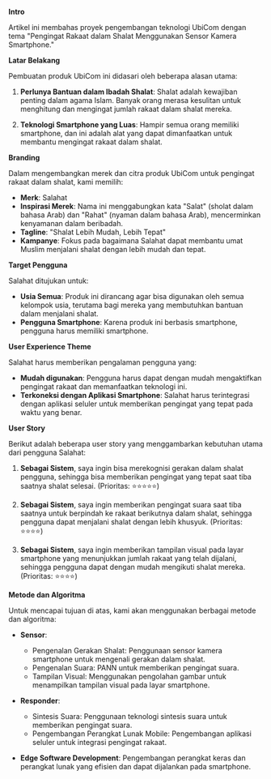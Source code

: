 **Intro**

Artikel ini membahas proyek pengembangan teknologi UbiCom dengan tema "Pengingat Rakaat dalam Shalat Menggunakan Sensor Kamera Smartphone."

**Latar Belakang**

Pembuatan produk UbiCom ini didasari oleh beberapa alasan utama:

1. **Perlunya Bantuan dalam Ibadah Shalat**: Shalat adalah kewajiban penting dalam agama Islam. Banyak orang merasa kesulitan untuk menghitung dan mengingat jumlah rakaat dalam shalat mereka.

2. **Teknologi Smartphone yang Luas**: Hampir semua orang memiliki smartphone, dan ini adalah alat yang dapat dimanfaatkan untuk membantu mengingat rakaat dalam shalat.

**Branding**

Dalam mengembangkan merek dan citra produk UbiCom untuk pengingat rakaat dalam shalat, kami memilih:

- **Merk**: Salahat
- **Inspirasi Merek**: Nama ini menggabungkan kata "Salat" (sholat dalam bahasa Arab) dan "Rahat" (nyaman dalam bahasa Arab), mencerminkan kenyamanan dalam beribadah.
- **Tagline**: "Shalat Lebih Mudah, Lebih Tepat"
- **Kampanye**: Fokus pada bagaimana Salahat dapat membantu umat Muslim menjalani shalat dengan lebih mudah dan tepat.

**Target Pengguna**

Salahat ditujukan untuk:

- **Usia Semua**: Produk ini dirancang agar bisa digunakan oleh semua kelompok usia, terutama bagi mereka yang membutuhkan bantuan dalam menjalani shalat.
- **Pengguna Smartphone**: Karena produk ini berbasis smartphone, pengguna harus memiliki smartphone.

**User Experience Theme**

Salahat harus memberikan pengalaman pengguna yang:

- **Mudah digunakan**: Pengguna harus dapat dengan mudah mengaktifkan pengingat rakaat dan memanfaatkan teknologi ini.
- **Terkoneksi dengan Aplikasi Smartphone**: Salahat harus terintegrasi dengan aplikasi seluler untuk memberikan pengingat yang tepat pada waktu yang benar.

**User Story**

Berikut adalah beberapa user story yang menggambarkan kebutuhan utama dari pengguna Salahat:

1. **Sebagai Sistem**, saya ingin bisa merekognisi gerakan dalam shalat pengguna, sehingga bisa memberikan pengingat yang tepat saat tiba saatnya shalat selesai. (Prioritas: ⭐⭐⭐⭐⭐)

2. **Sebagai Sistem**, saya ingin memberikan pengingat suara saat tiba saatnya untuk berpindah ke rakaat berikutnya dalam shalat, sehingga pengguna dapat menjalani shalat dengan lebih khusyuk. (Prioritas: ⭐⭐⭐⭐)

3. **Sebagai Sistem**, saya ingin memberikan tampilan visual pada layar smartphone yang menunjukkan jumlah rakaat yang telah dijalani, sehingga pengguna dapat dengan mudah mengikuti shalat mereka. (Prioritas: ⭐⭐⭐⭐)

**Metode dan Algoritma**

Untuk mencapai tujuan di atas, kami akan menggunakan berbagai metode dan algoritma:

- **Sensor**:
  - Pengenalan Gerakan Shalat: Penggunaan sensor kamera smartphone untuk mengenali gerakan dalam shalat.
  - Pengenalan Suara: PANN untuk memberikan pengingat suara.
  - Tampilan Visual: Menggunakan pengolahan gambar untuk menampilkan tampilan visual pada layar smartphone.

- **Responder**:
  - Sintesis Suara: Penggunaan teknologi sintesis suara untuk memberikan pengingat suara.
  - Pengembangan Perangkat Lunak Mobile: Pengembangan aplikasi seluler untuk integrasi pengingat rakaat.
- **Edge Software Development**: Pengembangan perangkat keras dan perangkat lunak yang efisien dan dapat dijalankan pada smartphone.
